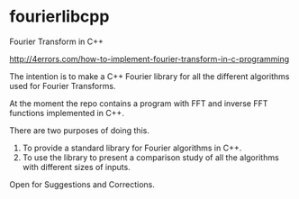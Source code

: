 fourierlibcpp
=============

Fourier Transform in C++

http://4errors.com/how-to-implement-fourier-transform-in-c-programming

The intention is to make a C++ Fourier library for all the different algorithms used for Fourier Transforms.

At the moment the repo contains a program with FFT and inverse FFT functions implemented in C++.

There are two purposes of doing this.

1. To provide a standard library for Fourier algorithms in C++.
2. To use the library to present a comparison study of all the algorithms with different sizes of inputs.

Open for Suggestions and Corrections.
				


